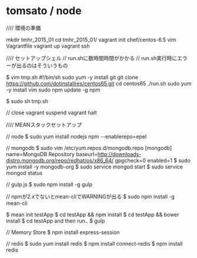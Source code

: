 # tomsato / node

//// 環境の準備

mkdir tmhr_2015_01
cd tmhr_2015_01/
vagrant init chef/centos-6.5
vim Vagrantfile
vagrant up
vagrant ssh

//// セットアップシェル
// run.shに数時間時間がかかる
// run.sh実行時にエラーが出るのはそういうもの

$ vim tmp.sh
#!/bin/sh
sudo yum -y install git
git clone https://github.com/dotinstallres/centos65.git
cd centos65
./run.sh
sudo yum -y install vim
sudo npm update -g npm

$ sudo sh tmp.sh

// close
vagrant suspend
vagrant halt

//// MEANスタックセットアップ

// node
$ sudo yum install nodejs npm --enablerepo=epel

// mongodb
$ sudo vim /etc/yum.repos.d/mongodb.repo
[mongodb]
name=MongoDB Repository
baseurl=http://downloads-distro.mongodb.org/repo/redhat/os/x86_64/
gpgcheck=0
enabled=1
$ sudo yum install -y mongodb-org
$ sudo service mongod start
$ sudo service mongod status

// gulp.js
$ sudo npm install -g gulp

// npmが2.xでないとmean-cliでWARNINGが出る
$ sudo npm install -g mean-cli

$ mean init testApp
$ cd testApp && npm install
$ cd testApp && bower install
$ cd testApp and then run..
$ gulp

// Memory Store
$ npm install express-session

// redis
$ sudo yum install redis
$ npm install connect-redis
$ npm install redis


